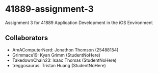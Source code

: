 # 41889-assignment-3
Assignment 3 for 41889 Application Development in the iOS Environment

## Collaborators
- AmAComputerNerd: Jonathon Thomson (25488154)
- Grimmace19: Kyan Grimm (StudentNoHere)
- TakedownChain23: Isaac Thomas (StudentNoHere)
- treggosaurus: Tristan Huang (StudentNoHere)
